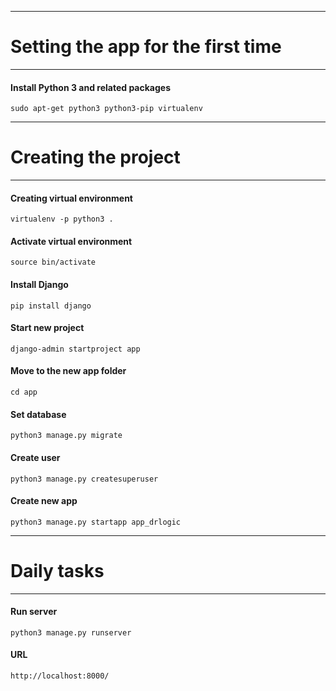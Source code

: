 ------------------------------------------------
# Setting the app for the first time
------------------------------------------------

#### Install Python 3 and related packages
`sudo apt-get python3 python3-pip virtualenv`

------------------------------------------------
# Creating the project
------------------------------------------------
#### Creating virtual environment
`virtualenv -p python3 .`

#### Activate virtual environment
`source bin/activate`

#### Install Django
`pip install django`

#### Start new project
`django-admin startproject app`

#### Move to the new app folder
`cd app`

#### Set database
`python3 manage.py migrate`

#### Create user
`python3 manage.py createsuperuser`

#### Create new app
`python3 manage.py startapp app_drlogic`

------------------------------------------------
# Daily tasks
------------------------------------------------

#### Run server
`python3 manage.py runserver`

#### URL
`http://localhost:8000/`